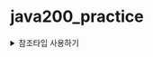 # java200_practice
<details><summary>참조타입 사용하기
</summary>  
- 참조 타입(Reference Type) : 객체(Object)타입 이라고도 한다.
    - 여러 개의 기본 타입을 저장하고 변환(가공), 이동(전송, transfer)할 수 있는 행위(메소드, method)를  갖는다. 예를 들어 Calender는 연, 월, 일을 저장하고 있으며 이를 이용해서 해당 연월일을 표현할 수 있는 long(정수) 또는 Date로 변환시킬 수 있다.
- 참조 타입의 종류 : 크게 이미 정의되어 있는 API(Object, Class, String, Math, StringBuffer, Date, Calendar, System…등)와 개발자(독자)가 만들어서 사용하는 타입으로 나눌 수 있다.
- 선언 방법 : 타입 레퍼런스 = new 객체();로 사용한다.
    - String은 new 없이 생성해서 사용하고, Calendar는 getInstance()로 사용한다.<br />
